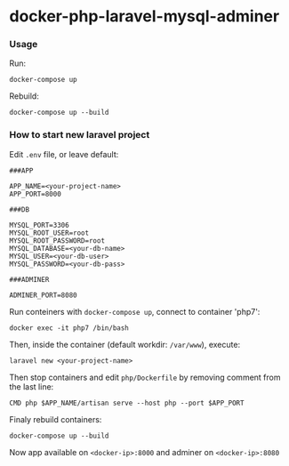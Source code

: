 # docker-php-laravel-mysql-adminer

### Usage

Run:
```shell
docker-compose up
```

Rebuild:
```shell
docker-compose up --build
```

### How to start new laravel project

Edit `.env` file, or leave default:
```
###APP

APP_NAME=<your-project-name>
APP_PORT=8000

###DB

MYSQL_PORT=3306
MYSQL_ROOT_USER=root
MYSQL_ROOT_PASSWORD=root
MYSQL_DATABASE=<your-db-name>
MYSQL_USER=<your-db-user>
MYSQL_PASSWORD=<your-db-pass>

###ADMINER

ADMINER_PORT=8080
```

Run conteiners with `docker-compose up`, connect to container 'php7':
```shell
docker exec -it php7 /bin/bash
```
Then, inside the container (default workdir: `/var/www`), execute:
```shell
laravel new <your-project-name>
```

Then stop containers and edit `php/Dockerfile` by removing comment from the last line:
```
CMD php $APP_NAME/artisan serve --host php --port $APP_PORT
```

Finaly rebuild containers:
```
docker-compose up --build
```

Now app available on `<docker-ip>:8000` and adminer on `<docker-ip>:8080`
